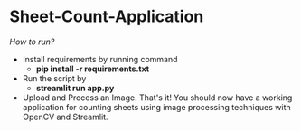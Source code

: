 # Sheet-Count-Application
*How to run?*
- Install requirements by running command
  - **pip install -r requirements.txt**
- Run the script by
  - **streamlit run app.py**
- Upload and Process an Image.
  That's it! You should now have a working application for counting sheets using image processing techniques with OpenCV and Streamlit.
